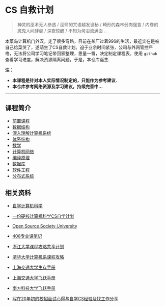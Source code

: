 # CS 自救计划

> 神灵的巫术无人参透 / 巫师的咒语越发诡秘 / 畸形的森林弱肉强食 / 内卷的魔鬼人间肆虐 / 深夜惊醒 / 不知为何泪流满面 …

本菜鸟计算机门外汉，走了很多弯路，目前在某厂过着996的生活，最近实在是被自己给菜哭了，遂萌生了CS自救计划。迫于业余时间紧张，公司与外网管控严格，无法将公司学习笔记带回家整理，思量一番，决定制定课程表，使用 `github` 查看学习进度，解决资源隔离问题，于是，本仓库诞生.

**注：**

* **本课程是针对本人实际情况制定的，只能作为参考建议.**
* **本仓库参考网络资源及学习建议，持续完善中…**

---

## 课程简介

* [前置课程](./01-前置课程/README.md)
* [数据结构](./02-数据结构/README.md)
* [深入理解计算机系统](./03-深入理解计算机系统/README.md)
* [体系结构](./04-体系结构/README.md)
* [数学](./05-数学/README.md)
* [计算机网络](./06-计算机网络/README.md)
* [编译原理](./07-编译原理/README.md)
* [数据库](./08-数据库/README.md)
* [软件工程](./09-软件工程/README.md)
* [分布式系统](./10-分布式系统/README.md)

## 相关资料

* [自学计算机科学](https://github.com/keithnull/TeachYourselfCS-CN/blob/master/TeachYourselfCS-CN.md)
* [一份硬核计算机科学CS自学计划](https://github.com/spring2go/cs_study_plan)
* [Open Source Society University](https://github.com/ossu/computer-science)
* [408专业课笔记](https://github.com/SSHeRun/CS-Xmind-Note)
* [浙江大学课程攻略共享计划](https://github.com/QSCTech/zju-icicles)
* [清华大学计算机系课程攻略](https://github.com/PKUanonym/REKCARC-TSC-UHT)
* [上海交通大学生存手册](https://github.com/SurviveSJTU/SurviveSJTUManual)
* [上海交通大学飞跃手册](https://github.com/SurviveSJTU/SJTU-Application)
* [南方科技大学飞跃手册](https://github.com/SUSTech-Application/2019-Fall)

* [写在20年初的校招面试心得与自学CS经验及找工作分享](https://github.com/conanhujinming/tips_for_interview)

